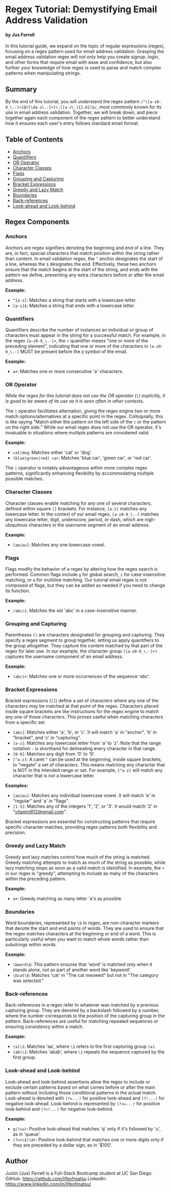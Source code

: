 # Regex Tutorial: Demystifying Email Address Validation
#### by Jus Ferrell

In this tutorial guide, we expand on the topic of regular expressions (regex), focusing on a regex pattern used for email address validation. Grasping the email address validation regex will not only help you create signup, login, and other forms that require email with ease and confidence, but also further your knowledge of how regex is used to parse and match complex patterns when manipulating strings.

## Summary

By the end of this tutorial, you will understand the regex pattern `/^([a-z0-9_\.-]+)@([\da-z\.-]+)\.([a-z\.]{2,6})$/`, most commonly known for its use in email address validation. Together, we will break down, and piece together again each component of the regex pattern to better understand how it ensures each user's entry follows standard email format.

## Table of Contents

- [Anchors](#anchors)
- [Quantifiers](#quantifiers)
- [OR Operator](#or-operator)
- [Character Classes](#character-classes)
- [Flags](#flags)
- [Grouping and Capturing](#grouping-and-capturing)
- [Bracket Expressions](#bracket-expressions)
- [Greedy and Lazy Match](#greedy-and-lazy-match)
- [Boundaries](#boundaries)
- [Back-references](#back-references)
- [Look-ahead and Look-behind](#look-ahead-and-look-behind)

## Regex Components

### Anchors
Anchors are regex signifiers denoting the beginning and end of a line. They are, in fact, special characters that match position within the string rather than content. In email validation regex, the `^` anchor designates the start of a line, whereas the `$` designates the end. Effectively, these two anchors ensure that the match begins at the start of the string, and ends with the pattern we define, preventing any extra characters before or after the email address.

**Example:**
- `^[a-z]`: Matches a string that starts with a lowercase letter.
- `[a-z]$`: Matches a string that ends with a lowercase letter.


### Quantifiers
Quantifiers describe the number of instances an individual or group of characters must appear in the string for a successful match. For example, in the regex `[a-z0-9_\.-]+`, the `+` quantifier means "one or more of the preceding element", indicating that one or more of the characters in `[a-z0-9_\.-]` MUST be present before the `@` symbol of the email.

**Example:**
- `a+`: Matches one or more consecutive 'a' characters.


### OR Operator
_While the regex for this tutorial does not use the OR operator (`|`) explicitly, it is good to be aware of its use as it is seen often in other contexts._

The `|` operator facilitates alternation, giving the regex engine two or more match options/alternatives at a specific point in the regex. Colloquially, this is like saying "Match either the pattern on the left side of the `|` or the pattern on the right side." While our email regex does not use the OR operator, it's invaluable in situations where multiple patterns are considered valid.

**Example:**
- `cat|dog`: Matches either 'cat' or 'dog'.
- `(blue|green|red) car`: Matches 'blue car', 'green car', or 'red car'.

The `|` operator is notably advantageous within more complex regex patterns, significantly enhancing flexibility by accommodating multiple possible matches.


### Character Classes
Character classes enable matching for any one of several characters, defined within square `[]` brackets. For instance, `[a-z]` matches any lowercase letter. In the context of our email regex, `[a-z0-9_\.-]` matches any lowercase letter, digit, underscore, period, or dash, which are nigh-ubiquitous characters in the username segment of an email address.

**Example:**
- `[aeiou]`: Matches any one lowercase vowel.


### Flags
Flags modify the behavior of a regex by altering how the regex search is performed. Common flags include `g` for global search, `i` for case-insensitive matching, or `m` for multiline matching. Our tutorial email regex is not composed of flags, but they can be added as needed if you need to change its function.

**Example:**
- `/abc/i`: Matches the set 'abc' in a case-insensitive manner.


### Grouping and Capturing
Parentheses `()` are characters designated for grouping and capturing. They specify a regex segment to group together, letting us apply quantifiers to the group altogether. They  capture the content matched by that part of the regex for later use. In our example, the character group `([a-z0-9_\.-]+)` captures the username component of an email address.

**Example:**
- `(abc)+`: Matches one or more occurrences of the sequence 'abc'.


### Bracket Expressions
Bracket expressions (`[]`) define a set of characters where any one of the characters may be matched at that point of the regex. Characters placed inside square brackets are like instructions for the regex engine to match any one of those characters. This proves useful when matching characters from a specific set.

- `[abc]`: Matches either 'a', 'b', or 'c'. It will match 'a' in "anchor", 'b' in "bracket", and 'c' in "capturing".
- `[a-z]`: Matches any lowercase letter from 'a' to 'z'. Note that the range notation `-` is shorthand for delineating every character in that range.
- `[0-9]`: Matches any digit from '0' to '9'.
- `[^a-z]`: A caret `^` can be used at the beginning, inside square brackets, to "negate" a set of characters. This means matching any character that is NOT in the intended range or set. For example, `[^a-z]` will match any character that is not a lowercase letter.

**Examples:**
- `[aeiou]`: Matches any individual lowercase vowel. It will match 'e' in "regular" and 'a' in "flags".
- `[1-3]`: Matches any of the integers '1', '2', or '3'. It would match '2' in "vitaminB12@gmail.com".

Bracket expressions are essential for constructing patterns that require specific character matches, providing regex patterns both flexibility and precision.

### Greedy and Lazy Match
Greedy and lazy matches control how much of the string is matched. Greedy matching attempts to match as much of the string as possible, while lazy matching stops as soon as a valid match is identified. In example, the `+` in our regex is "greedy", attempting to include as many of the characters within the preceding pattern.

**Example:**
- `a+`: Greedy matching as many letter 'a's as possible.


### Boundaries
Word boundaries, represented by `\b` in regex, are non-character markers that denote the start and end points of words. They are used to ensure that the regex matches characters at the beginning or end of a word. This is particularly useful when you want to match whole words rather than substrings within words.

**Example:**
- `\bword\b`: This pattern ensures that 'word' is matched only when it stands alone, not as part of another word like 'keyword'.
- `\bcat\b`: Matches 'cat' in "The cat meowed" but not in "The category was selected."


### Back-references
Back-references in a regex refer to whatever was matched by a previous capturing group. They are denoted by a backslash followed by a number, where the number corresponds to the position of the capturing group in the pattern. Back-references are useful for matching repeated sequences or ensuring consistency within a match.

**Example:**
- `(a)\1`: Matches 'aa', where `\1` refers to the first capturing group `(a)`.
- `(ab)\1`: Matches 'abab', where `\1` repeats the sequence captured by the first group.


### Look-ahead and Look-behind
Look-ahead and look-behind assertions allow the regex to include or exclude certain patterns based on what comes before or after the main pattern without including those conditional patterns in the actual match. Look-ahead is denoted with `(?=...)` for positive look-ahead and `(?!...)` for negative look-ahead. Look-behind is represented by `(?<=...)` for positive look-behind and `(?<!...)` for negative look-behind.

**Example:**
- `q(?=u)`: Positive look-ahead that matches 'q' only if it's followed by 'u', as in 'queue'.
- `(?<=\$)\d+`: Positive look-behind that matches one or more digits only if they are preceded by a dollar sign, as in '$100'.


## Author

Justin (Jus) Ferrell is a Full-Stack Bootcamp student at UC San Diego.
GitHub: https://github.com/lifeofmatsu
LinkedIn: https://www.linkedin.com/in/lifeofmatsu/
